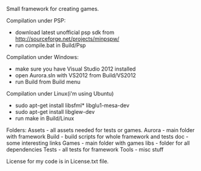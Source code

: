 Small framework for creating games.

Compilation under PSP:
- download latest unofficial psp sdk from http://sourceforge.net/projects/minpspw/
- run compile.bat in Build/Psp

Compilation under Windows:
- make sure you have Visual Studio 2012 installed
- open Aurora.sln with VS2012 from Build/VS2012
- run Build from Build menu

Compilation under Linux(i'm using Ubuntu)
- sudo apt-get install libsfml* libglu1-mesa-dev
- sudo apt-get install libglew-dev
- run make in Build/Linux

Folders:
Assets - all assets needed for tests or games.
Aurora - main folder with framework
Build - build scripts for whole framework and tests
doc - some interesting links 
Games - main folder with games 
libs - folder for all dependencies
Tests - all tests for framework
Tools - misc stuff

License for my code is in License.txt file.
